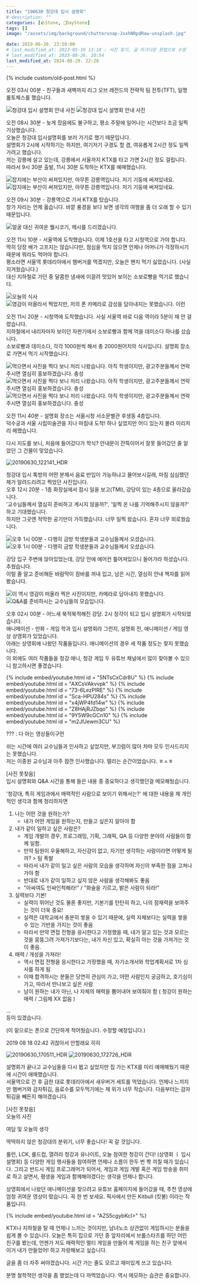 ```yaml
---
title: "190630 청강대 입시 설명회"
# description: ""
categories: [🪨Stone, 🌱DayStone]
tags: []
image: "/assets/img/background/chuttersnap-JxxhNRpdRaw-unsplash.jpg"

date: 2019-06-30. 23:58:00
# last_modified_at: 2023-05-10 13:18 : 사진 찾기, 글 마크다운 문법으로 수정
# last_modified_at: 2023-08-26. 10:54
last_modified_at: 2024-08-29. 22:20
---
```


{% include custom/old-post.html %}

오전 03시 00분 - 친구들과 새벽까지 리그 오브 레전드의 전략적 팀 전투(TFT), 일명 롤토체스를 했습니다.  

![청강대 입시 설명회 안내 사진](/assets/img/post/2019/190630_0000.jpg)
![청강대 입시 설명회 안내 사진](/assets/img/post/2019/190630_0001.png)

오전 08시 30분 - 늦게 잤음에도 불구하고, 평소 주말에 일어나는 시간보다 조금 일찍 기상했습니다.  
오늘은 청강대 입시설명회를 보러 가기로 했기 때문입니다.  
설명회가 2시에 시작하기는 하지만, 여기저기 구경도 할 겸, 여유롭게 2시간 정도 일찍 가려고 했습니다.  
저는 강릉에 살고 있는데, 강릉에서 서울까지 KTX를 타고 가면 2시간 정도 걸립니다.  
따라서 9시 30분 출발, 11시 30분 도착하는 KTX를 예매했습니다.  

![잡지에는 부산이 써져있지만, 아무튼 강릉역입니다. 저기 기둥에 써져있네요.](/assets/img/post/2019/190630_0002.jpg)
![잡지에는 부산이 써져있지만, 아무튼 강릉역입니다. 저기 기둥에 써져있네요.](/assets/img/post/2019/190630_0003.jpg)

오전 09시 30분 - 강릉역으로 가서 KTX를 탔습니다.  
창가 자리는 언제 옳습니다. 바깥 풍경을 보다 보면 생각의 여행을 좀 더 오래 할 수 있기 때문입니다.  

![얼굴 대신 귀여운 웰시코기, 메시를 드리겠습니다.](/assets/img/post/2019/190630_0004.jpg)

오전 11시 10분 - 서울역에 도착했습니다. 이제 1호선을 타고 시청역으로 가야 합니다.  
딱히 당장 배가 고프지는 않습니다만, 점심을 먹지 않으면 언제나 어머니가 걱정하시기 때문에 뭐라도 먹어야 합니다.  
평소라면 서울역 롯데리아에서 햄버거를 먹겠지만, 오늘은 왠지 먹기 싫었습니다. (사실 지겨웠습니다.)  
대신 지하철로 가던 중 달콤한 냄새에 이끌려 맛있어 보이는 소보로빵을 먹기로 했습니다.  

![오늘의 식사](/assets/img/post/2019/190630_0005.jpg)
![영감이 떠올라서 찍었지만, 저의 폰 카메라로 감성을 담아내지는 못했습니다. 이런](/assets/img/post/2019/190630_0006.jpg)

오전 11시 20분 - 시청역에 도착했습니다. 사실 서울역 바로 다음 역이라 5분이 채 안 걸렸습니다.  
지하철에서 내리자마자 보이던 자판기에서 소보로빵과 함께 먹을 데미소다 하나를 샀습니다.  
소보로빵과 데미소다, 각각 1000원씩 해서 총 2000원어치의 식사입니다. 설명회 장소로 가면서 먹기 시작했습니다.  

![먹으면서 사진을 찍다 보니 저리 나왔습니다. 아직 학생이지만, 광고주분들께서 연락 주시면 열심히 홍보하겠습니다. 충성](/assets/img/post/2019/190630_0007.jpg)
![먹으면서 사진을 찍다 보니 저리 나왔습니다. 아직 학생이지만, 광고주분들께서 연락 주시면 열심히 홍보하겠습니다. 충성](/assets/img/post/2019/190630_0008.jpg)
![먹으면서 사진을 찍다 보니 저리 나왔습니다. 아직 학생이지만, 광고주분들께서 연락 주시면 열심히 홍보하겠습니다. 충성](/assets/img/post/2019/190630_0009.jpg)

오전 11시 40분 - 설명회 장소는 서울시청 서소문별관 후생동 4층입니다.  
덕수궁과 서울 시립미술관을 지나 마침내 도착! 하나 싶었지만 어디 있는지 몰라 이리저리 헤맸습니다.  

다시 지도를 보니, 처음에 들어갔다가 학식? 안내문이 잔뜩이어서 잘못 들어갔던 줄 알았던 그 건물이 맞았습니다.  

![20190630_122141_HDR](/assets/img/post/2019/190630_0010.jpg)

청강대 입시 톡방의 어떤 분께서 음료 반입이 가능하냐고 물어보시길래, 마침 심심했던 제가 알려드리려고 찍었던 사진입니다.  
오후 12시 20분 - 1층 화장실에서 잠시 일을 보고(TMI), 강당이 있는 4층으로 올라갔습니다.  
'교수님들께서 열심히 준비하고 계시지 않을까?', '일찍 온 나를 기억해주시지 않을까?' 하고 기대했습니다.  
하지만 그곳엔 적막한 공기만이 가득했습니다. 너무 일찍 왔습니다. 혼자 너무 외로웠습니다.  

![오후 1시 00분 - 다행히 금방 학생분들과 교수님들께서 오셨습니다.](/assets/img/post/2019/190630_0011.jpg)
![오후 1시 00분 - 다행히 금방 학생분들과 교수님들께서 오셨습니다.](/assets/img/post/2019/190630_0012.jpg)

강당 입구 주변에 앉아있었는데, 강당 안에 에어컨 틀어져있으니 들어가라 하셨습니다. 추웠습니다.  
이럴 줄 알고 준비해둔 바람막이 잠바를 꺼내 입고, 남은 시간, 열심히 안내 책자를 읽어봤습니다.  

![이 역시 영감이 떠올라  찍은 사진이지만, 카메라로 담아내지 못했습니다.](/assets/img/post/2019/190630_0013.jpg)
![Q&A를 준비하시는 교수님들의 모습입니다.](/assets/img/post/2019/190630_0014.jpg)

오후 02시 00분 - 어느새 북적북적해진 강당. 2시 정각이 되고 입시 설명회가 시작되었습니다.  
애니메이션 - 만화 - 게임 학과 입시 설명회라 그런지, 설명회 전, 애니메이션 / 게임 영상 상영회가 있었습니다.  
아래는 상영회에 나왔던 작품들입니다. 애니메이션의 경우 세 작품 정도는 찾지 못했습니다.  
이 외에도 여러 작품들을 청강 애니, 청강 게임 두 유튜브 채널에서 많이 찾아볼 수 있으니 참고하시면 좋겠습니다.  

{% include embed/youtube.html id = "5NTsCxCdr8U" %}
{% include embed/youtube.html id = "AXCsVAkvvpk" %}
{% include embed/youtube.html id = "73-6LezPlRE" %}
{% include embed/youtube.html id = "Sca-HPU284s" %}
{% include embed/youtube.html id = "x4jWP4fd14w" %}
{% include embed/youtube.html id = "Z8HAjRJZbqo" %}
{% include embed/youtube.html id = "9Y5W9cGCn10" %}
{% include embed/youtube.html id = "m2JfJewm3CU" %}

??? : 다 아는 영상들이구먼  

쉬는 시간에 여러 교수님들과 인사하고 싶었지만, 부끄럼이 많아 차마 모두 인사드리지는 못했습니다.  
저는 이종원 교수님과 아주 잠깐 인사했습니다. 떨리는 순간이었습니다. ㅎㅅㅎ  

[사진 못찾음]  
입시 설명회와 Q&A 시간을 통해 들은 내용 중 중요하다고 생각했던걸 메모해뒀습니다.  

'청강대, 특히 게임과에서 매력적인 사람으로 보이기 위해서는?' 에 대한 내용을 제 개인적인 생각과 함께 정리하자면  

1. 나는 어떤 것을 원하는가?
   - 내가 어떤 게임을 원하는지, 만들고 싶은지 알아야 함
2. 내가 같이 일하고 싶은 사람은?
   - 게임 개발의 경우, 프로그래밍, 기획, 그래픽, QA 등 다양한 분야의 사람들이 함께 일함.
   - 만약 팀원이 우울해하고, 자신감이 없고, 자기만 생각하는 사람이라면 어떻게 될까? > 팀 폭발
   - 따라서 내가 같이 일고 싶은 사람의 모습을 생각하며 자신의 부족한 점을 고쳐나가야 함
   - 반대로 내가 같이 일하고 싶지 않은 사람을 생각해봐도 좋음
   - "아싸여도 인싸인척해라!" / "화술을 기르고, 밝은 사람이 되라!"
3. 실력보다 기본!
   - 실력이 뛰어난 것도 물론 좋지만, 기본기를 탄탄히 하고, 나의 잠재력을 보여주는 것이 더욱 중요!
   - 실력은 대학교에서 충분히 쌓을 수 있기 때문에, 실력 자체보다는 실력을 쌓을 수 있는 기반을 가지는 것이 좋음
   - 따라서 만약 면접 전형을 응시한다고 가정했을 때, 내가 알고 있는 것과 모르는 것을 뭉뚱그려 가져가기보다는, 내가 자신 있고, 확실히 아는 것을 가져가는 것이 좋음.
4. 매력 / 개성을 가져라!
   - 역시 면접 전형을 응시한다고 가정했을 때, 자기소개서와 학업계획서로 1차 심사를 하게 됨
   - 이때 합격하시는 분들은 당연히 관심이 가고, 어떤 사람인지 궁금하고, 호기심이 가고, 따라서 만나보고 싶은 사람
   - 남이 원하는 내가 아닌, 나 자체의 매력을 뿜어내어 보여줘야 함 ( 청강이 원하는 매력 / 그림체 XX 없음 )

…  
등이 있겠습니다.  

(이 밑으로는 폰으로 간단하게 적어뒀습니다. 수정할 예정입니다.)  

2019 08 18 02:42 귀찮아서 안할래요 히히  

![20190630_170511_HDR](/assets/img/post/2019/190630_0015.jpg)
![20190630_172726_HDR](/assets/img/post/2019/190630_0016.jpg)

설명회가 끝나고 교수님들을 다시 뵙고 싶었지만  집 가는 KTX를 미리 예매해뒀기 때문에 시간이 애매했습니다.  
서울역으로 간 후 급한 대로 롯데리아에서 새우버거 세트를 먹었습니다. 언제나 느끼지만 햄버거와 감자튀김, 음료수를 모두먹기에는 제 위가 너무 작습니다. 다음부터는 감자튀김을 빼든지 해야겠습니다.  

[사진 못찾음]  
오늘의 사진  

여담 및 오늘의 생각  

딱딱하지 않은 청강대의 분위기, 너무 좋습니다! 꼭 갈 것입니다.  

롤런, LCK, 롤드컵, 열려라 청강과 유나이트, 오늘 참여한 청강이 간다! (상영회 ㅣ 입시설명회) 등 다양한 게임 행사들을 참여하면 언제나 소름이 한두 번 쫙 끼칠 때가 있습니다. 그리고 반드시 게임 프로그래머가 되어서, 게임과 게임 개발 혹은 게임 방송을 취미로 하고 살면서, 평생을 게임과 함께해야겠다는 생각을 언제나 합니다.  

상영회에서 나왔던 애니메이션을 찾으려고 유튜브 홈페이지에 들어갔을 때, 추천 영상에 엄청 귀여운 영상이 떴습니다. 꼭 한 번 보세요. 픽사에서 만든 Kitbull (킷불) 이라는 작품입니다.  

{% include embed/youtube.html id = "AZS5cgybKcI>" %}

KTX나 지하철을 탈 때 언제나 느끼는 것이지만, 남녀노소 상관없이 게임하시는 분들을 쉽게 볼 수 있습니다. 오늘은 특히 집으로 가던 중 앞자리에서 브롤스타즈를 하던 어린 친구를 봤는데, 언젠가 저도 매력적인 멀티 게임을 만들어 제 게임을 하는 친구 앞에서 이거 내가 만들었어! 하고 자랑해보고 싶습니다.  

글을 좀 더 자주 써야겠습니다. 시간 가는 줄도 모르고 재미있게 쓰고 있습니다.  

분명 철학적인 생각을 좀 했었는데 다 까먹었습니다. 역시 메모하는 습관은 중요합니다.  
